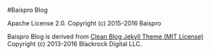#Baispro Blog

Apache License 2.0.
Copyright (c) 2015-2016 Baispro

Baispro Blog is derived from [Clean Blog Jekyll Theme (MIT License)](https://github.com/BlackrockDigital/startbootstrap-clean-blog-jekyll/)
Copyright (c) 2013-2016 Blackrock Digital LLC.
